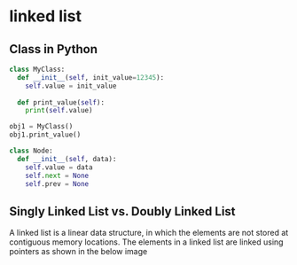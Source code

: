 # linked list

## Class in Python

```python
class MyClass:
  def __init__(self, init_value=12345):
    self.value = init_value
  
  def print_value(self):
    print(self.value)

obj1 = MyClass()
obj1.print_value()
```

```python
class Node:
  def __init__(self, data):
    self.value = data
    self.next = None
    self.prev = None
```

## Singly Linked List vs. Doubly Linked List

A linked list is a linear data structure, in which the elements are not stored at contiguous memory locations. The elements in a linked list are linked using pointers as shown in the below image
